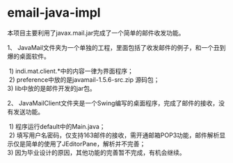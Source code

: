 # email-java-impl
本项目主要利用了javax.mail.jar完成了一个简单的邮件收发功能。

1、 JavaMail文件夹为一个单独的工程，里面包括了收发邮件的例子，和一个丑到爆的桌面软件。    
    
  1) indi.mat.client.*中的内容一律为界面程序；  
  2) preference中放的是javamail-1.5.6-src.zip 源码包；  
  3) lib中放的是邮件开发的jar包。 
   
2、 JavaMailClient文件夹是一个Swing编写的桌面程序，完成了邮件的接收，没有发送功能。  
    
  1) 程序运行default中的Main.java；  
  2) 填写用户名密码，仅支持163邮件的接收，需开通邮箱POP3功能，邮件解析显示仅是简单的使用了JEditorPane，解析并不完善；  
  3) 因为毕业设计的原因，其他功能的完善暂不完成，有机会继续。 
  